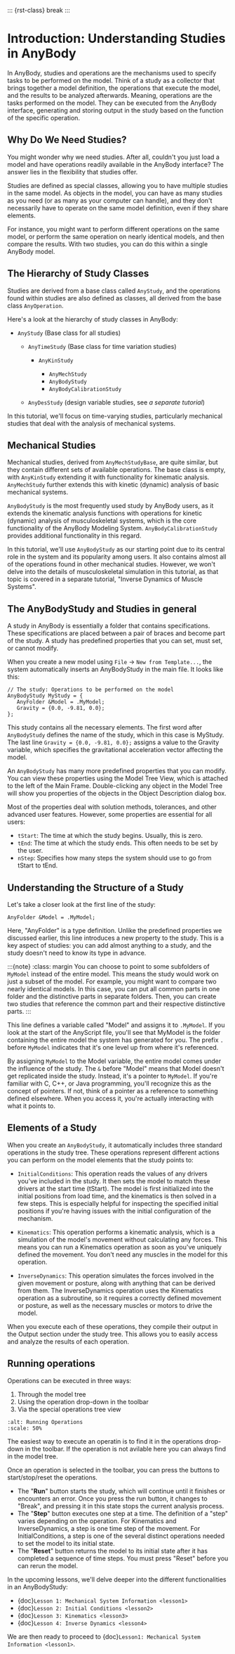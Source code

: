 ::: {rst-class} break
:::

# Introduction: Understanding Studies in AnyBody

In AnyBody, studies and operations are the mechanisms used to specify tasks to
be performed on the model. Think of a study as a collector that brings together
a model definition, the operations that execute the model, and the results to be
analyzed afterwards. Meaning, operations are the tasks performed on
the model. They can be executed from the AnyBody interface, generating and
storing output in the study based on the function of the specific operation.

## Why Do We Need Studies?

You might wonder why we need studies. After all, couldn't you just load a model
and have operations readily available in the AnyBody interface? The answer lies
in the flexibility that studies offer.

Studies are defined as special classes, allowing you to have multiple studies in
the same model. As objects in the model, you can have as many studies as you
need (or as many as your computer can handle), and they don't necessarily have
to operate on the same model definition, even if they share elements.

For instance, you might want to perform different operations on the same model,
or perform the same operation on nearly identical models, and then compare the
results. With two studies, you can do this within a single AnyBody model.

## The Hierarchy of Study Classes

Studies are derived from a base class called `AnyStudy`, and the operations found
within studies are also defined as classes, all derived from the base class
`AnyOperation`.

Here's a look at the hierarchy of study classes in AnyBody:


- `AnyStudy` (Base class for all studies)

  - `AnyTimeStudy` (Base class for time variation studies)

    - `AnyKinStudy`

      - `AnyMechStudy`
      - `AnyBodyStudy`
      - `AnyBodyCalibrationStudy`

  - `AnyDesStudy` (design variable studies, see *a separate tutorial*)


In this tutorial, we'll focus on time-varying studies, particularly mechanical
studies that deal with the analysis of mechanical systems.

## Mechanical Studies

Mechanical studies, derived from `AnyMechStudyBase`, are quite similar, but they
contain different sets of available operations. The base class is empty, with
`AnyKinStudy` extending it with functionality for kinematic analysis. `AnyMechStudy`
further extends this with kinetic (dynamic) analysis of basic mechanical
systems.

`AnyBodyStudy` is the most frequently used study by AnyBody users, as it extends
the kinematic analysis functions with operations for kinetic (dynamic) analysis
of musculoskeletal systems, which is the core functionality of the AnyBody
Modeling System. `AnyBodyCalibrationStudy` provides additional functionality in
this regard.

In this tutorial, we'll use `AnyBodyStudy` as our starting point due to its
central role in the system and its popularity among users. It also contains
almost all of the operations found in other mechanical studies. However, we
won't delve into the details of musculoskeletal simulation in this tutorial, as
that topic is covered in a separate tutorial, "Inverse Dynamics of Muscle
Systems".

## The AnyBodyStudy and Studies in general


A study in AnyBody is essentially a folder that contains specifications. These
specifications are placed between a pair of braces and become part of the study.
A study has predefined properties that you can set, must set, or cannot modify.

When you create a new model using `File` -> `New from Template...`, the system
automatically inserts an AnyBodyStudy in the main file. It looks like this:

```AnyScriptDoc
// The study: Operations to be performed on the model
AnyBodyStudy MyStudy = {
   AnyFolder &Model = .MyModel;
   Gravity = {0.0, -9.81, 0.0};
};
```

This study contains all the necessary elements. The first word after `AnyBodyStudy` defines the name of the study, which in this case is MyStudy. The last line `Gravity = {0.0, -9.81, 0.0};` assigns a value to the Gravity variable,
which specifies the gravitational acceleration vector affecting the model.

An `AnyBodyStudy` has many more predefined properties that you can modify. You can
view these properties using the Model Tree View, which is attached to the left
of the Main Frame. Double-clicking any object in the Model Tree will show you
properties of the objects in the Object Description dialog box.

Most of the properties deal with solution methods, tolerances, and other
advanced user features. However, some properties are essential for all users:

* `tStart`: The time at which the study begins. Usually, this is zero.
* `tEnd`: The time at which the study ends. This often needs to be set by the user.
* `nStep`: Specifies how many steps the system should use to go from tStart to tEnd.

## Understanding the Structure of a Study

Let's take a closer look at the first line of the study:

```AnyScriptDoc
AnyFolder &Model = .MyModel;
```


Here, "AnyFolder" is a type definition. Unlike the predefined properties we
discussed earlier, this line introduces a new property to the study. This is a
key aspect of studies: you can add almost anything to a study, and the study
doesn't need to know its type in advance.

:::{note}
:class: margin
You can choose to point to some subfolders of `MyModel` instead of the entire
model. This means the study would work on just a subset of the model. 
For example, you might want to compare two nearly identical models. In this case, 
you can put all common parts in one folder and the distinctive parts in separate 
folders. Then, you can create two studies that
reference the common part and their respective distinctive parts.
:::

This line defines a variable called "Model" and assigns it to `.MyModel`. If you
look at the start of the AnyScript file, you'll see that MyModel is the folder
containing the entire model the system has generated for you. The prefix `.`
before `MyModel` indicates that it's one level up from where it's referenced.

By assigning `MyModel` to the Model variable, the entire model comes under the
influence of the study. The `&` before "Model" means that Model doesn't get
replicated inside the study. Instead, it's a pointer to `MyModel`. If you're
familiar with C, C++, or Java programming, you'll recognize this as the concept
of pointers. If not, think of a pointer as a reference to something defined
elsewhere. When you access it, you're actually interacting with what it points
to.

## Elements of a Study 

When you create an `AnyBodyStudy`, it automatically includes three standard
operations in the study tree. These operations represent different actions you
can perform on the model elements that the study points to:

* `InitialConditions`: This operation reads the values of any drivers you've
  included in the study. It then sets the model to match these drivers at the
  start time (tStart). The model is first initialized into the initial positions
  from load time, and the kinematics is then solved in a few steps. This is
  especially helpful for inspecting the specified initial positions if you're
  having issues with the initial configuration of the mechanism.

* `Kinematics`: This operation performs a kinematic analysis, which is a
  simulation of the model's movement without calculating any forces. This means
  you can run a Kinematics operation as soon as you've uniquely defined the
  movement. You don't need any muscles in the model for this operation.

* `InverseDynamics`: This operation simulates the forces involved in the given
  movement or posture, along with anything that can be derived from them. The
  InverseDynamics operation uses the Kinematics operation as a subroutine, so it
  requires a correctly defined movement or posture, as well as the necessary
  muscles or motors to drive the model.

When you execute each of these operations, they compile their output in the
Output section under the study tree. This allows you to easily access and
analyze the results of each operation.

## Running operations

Operations can be executed in three ways:

1. Through the model tree 
2. Using the operation drop-down in the toolbar
3. Via the special operations tree view


```{figure} _static/intro/image2.png
:alt: Running Operations
:scale: 50%
```

The easiest way to execute an operatin is to find it in the operations drop-down
in the toolbar. If the operation is not avilable here you can always find in the 
model tree. 

Once an operation is selected in the toolbar, you can press the 
buttons to start/stop/reset the operations. 

* The "**Run**" button starts the study, which will continue until it finishes or
  encounters an error. Once you press the run button, it changes to "Break", and
  pressing it in this state stops the current analysis process.
* The "**Step**" button executes one step at a time. The definition of a "step"
  varies depending on the operation. For Kinematics and InverseDynamics, a step
  is one time step of the movement. For InitialConditions, a step is one of the
  several distinct operations needed to set the model to its initial state.
* The "**Reset**" button returns the model to its initial state after it has
  completed a sequence of time steps. You must press "Reset" before you can
  rerun the model.

In the upcoming lessons, we'll delve deeper into the different functionalities in an AnyBodyStudy:

- {doc}`Lesson 1: Mechanical System Information <lesson1>`
- {doc}`Lesson 2: Initial Conditions <lesson2>`
- {doc}`Lesson 3: Kinematics <lesson3>`
- {doc}`Lesson 4: Inverse Dynamics <lesson4>`

We are then ready to proceed to {doc}`Lesson1: Mechanical System Information <lesson1>`.